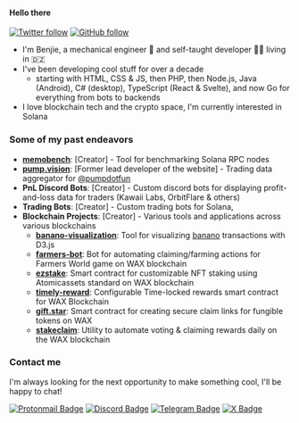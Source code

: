 #### Hello there

[![Twitter follow](https://img.shields.io/twitter/follow/benjie_wh?style=social)](https://twitter.com/benjie_wh)
[![GitHub follow](https://img.shields.io/github/followers/benjiewheeler?style=social)](https://github.com/benjiewheeler)

- I'm Benjie, a mechanical engineer 🔧 and self-taught developer 👨‍💻 living in 🇩🇿
- I've been developing cool stuff for over a decade
  - starting with HTML, CSS & JS, then PHP, then Node.js, Java (Android), C# (desktop), TypeScript (React & Svelte), and now Go for everything from bots to backends
- I love blockchain tech and the crypto space, I'm currently interested in Solana

### Some of my past endeavors
- **[memobench](https://github.com/benjiewheeler/memobench)**: [Creator] - Tool for benchmarking Solana RPC nodes
- **[pump.vision](https://pump.vision)**: [Former lead developer of the website] - Trading data aggregator for [@pumpdotfun](https://x.com/pumpdotfun)
- **PnL Discord Bots**: [Creator] - Custom discord bots for displaying profit-and-loss data for traders (Kawaii Labs, OrbitFlare & others)
- **Trading Bots**: [Creator] - Custom trading bots for Solana,
- **Blockchain Projects**: [Creator] - Various tools and applications across various blockchains
  - **[banano-visualization](https://github.com/benjiewheeler/banano-visualization)**: Tool for visualizing [banano](https://banano.cc/) transactions with D3.js
  - **[farmers-bot](https://github.com/benjiewheeler/farmers-bot)**: Bot for automating claiming/farming actions for Farmers World game on WAX blockchain
  - **[ezstake](https://github.com/benjiewheeler/ezstake)**: Smart contract for customizable NFT staking using Atomicassets standard on WAX blockchain
  - **[timely-reward](https://github.com/benjiewheeler/timely-reward)**: Configurable Time-locked rewards smart contract for WAX Blockchain
  - **[gift.star](https://github.com/benjiewheeler/gift.star)**: Smart contract for creating secure claim links for fungible tokens on WAX
  - **[stakeclaim](https://github.com/benjiewheeler/stakeclaim)**: Utility to automate voting & claiming rewards daily on the WAX blockchain

### Contact me
I'm always looking for the next opportunity to make something cool, I'll be happy to chat!

[![Protonmail Badge](https://img.shields.io/static/v1?message=Email&label=ProtonMail&style=flat&logo=protonmail&color=6d4aff&logoColor=white)](mailto:benjiewheeler@protonmail.com)
[![Discord Badge](https://img.shields.io/static/v1?message=Discord&label=benjie_wh&style=flat&logo=discord&color=5865f2&logoColor=5865f2)](https://discordapp.com/users/789556474002014219)
[![Telegram Badge](https://img.shields.io/static/v1?message=Telegram&label=benjie_wh&style=flat&logo=telegram&color=229ED9)](https://t.me/benjie_wh)
[![X Badge](https://img.shields.io/static/v1?message=Twitter&label=benjie_wh&style=flat&logo=x&color=000000)](https://x.com/benjie_wh)
